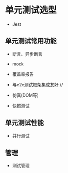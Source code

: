 # 单元测试选型

* Jest

## 单元测试常用功能

* 断言、异步断言

* mock 

* 覆盖率报告

* 与e2e测试框架集成友好 // 

* 仿真(DOM等)  

* 快照测试  


## 单元测试性能

* 并行测试

## 管理

* 测试管理